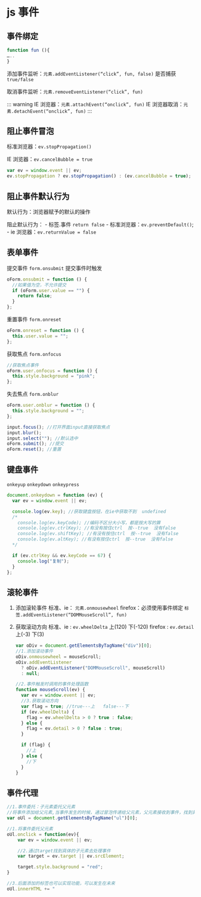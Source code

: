 # js 事件

## 事件绑定

```js
function fun (){
…..
}
```

添加事件监听：`元素.addEventListener(“click”, fun, false)` 是否捕获 `true/false`

取消事件监听：`元素.removeEventListener(“click”, fun)`

::: warning
IE 浏览器：`元素.attachEvent(“onclick”, fun)`
IE 浏览器取消：`元素.detachEvent(“onclick”, fun)`
:::

## 阻止事件冒泡

标准浏览器：`ev.stopPropagation()`

IE 浏览器：`ev.cancelBubble = true`

```js
var ev = window.event || ev;
ev.stopPropagation ? ev.stopPropagation() : (ev.cancelBubble = true);
```

## 阻止事件默认行为

默认行为：浏览器赋予的默认的操作

阻止默认行为： - 标签.事件 `return false` - 标准浏览器：`ev.preventDefault()`; - ie 浏览器：`ev.returnValue = false`

## 表单事件

提交事件 `form.onsubmit` 提交事件时触发

```js
oForm.onsubmit = function () {
  //如果值为空，不允许提交
  if (oForm.user.value == "") {
    return false;
  }
};
```

重置事件 `form.onreset`

```js
oForm.onreset = function () {
  this.user.value = "";
};
```

获取焦点 `form.onfocus`

```js
//获取焦点事件
oForm.user.onfocus = function () {
  this.style.background = "pink";
};
```

失去焦点 `form.onblur`

```js
oForm.user.onblur = function () {
  this.style.background = "";
};
```

```js
input.focus(); //打开界面input直接获取焦点
input.blur();
input.select(""); //默认选中
oForm.submit(); //提交
oForm.reset(); //重置
```

## 键盘事件

`onkeyup` `onkeydown` `onkeypress`

```js
document.onkeydown = function (ev) {
  var ev = window.event || ev;

  console.log(ev.key); //获取键盘按钮，在ie中获取不到  undefined
  /* 
    console.log(ev.keyCode); //编码不区分大小写，都是按大写的算
    console.log(ev.ctrlKey); //有没有按住ctrl  按--true  没有false
    console.log(ev.shiftKey); //有没有按住ctrl  按--true  没有false
    console.log(ev.altKey); //有没有按住ctrl  按--true  没有false 
  */

  if (ev.ctrlKey && ev.keyCode == 67) {
    console.log("复制");
  }
};
```

## 滚轮事件

1. 添加滚轮事件
   标准、ie： `元素.onmousewheel`
   firefox：必须使用事件绑定 `标签.addEventListener(“DOMMouseScroll”, fun)`

2. 获取滚动方向
   标准、ie : `ev.wheelDelta` 上(120) 下(-120)
   firefox : `ev.detail` 上(-3) 下(3)

   ```js
   var oDiv = document.getElementsByTagName("div")[0];
   //1.添加滚动事件
   oDiv.onmousewheel = mouseScroll;
   oDiv.addEventListener
     ? oDiv.addEventListener("DOMMouseScroll", mouseScroll)
     : null;

   //2.事件触发时调用的事件处理函数
   function mouseScroll(ev) {
     var ev = window.event || ev;
     //3.获取滚动方向
     var flag = true; //true---上   false---下
     if (ev.wheelDelta) {
       flag = ev.wheelDelta > 0 ? true : false;
     } else {
       flag = ev.detail > 0 ? false : true;
     }

     if (flag) {
       //上
     } else {
       //下
     }
   }
   ```

## 事件代理

```js
//1.事件委托：子元素委托父元素
//将事件添加给父元素,当事件发生的时候，通过冒泡传递给父元素，父元素接收到事件，找到具体的子元素去处理
var oUl = document.getElementsByTagName("ul")[0];

//1.将事件委托父元素
oUl.onclick = function(ev){
    var ev = window.event || ev;

    //2.通过target找到具体的子元素去处理事件
    var target = ev.target || ev.srcElement;

    target.style.background = "red";
}

//3.后面添加的标签也可以实现功能，可以发生在未来
oUl.innerHTML += "
```
